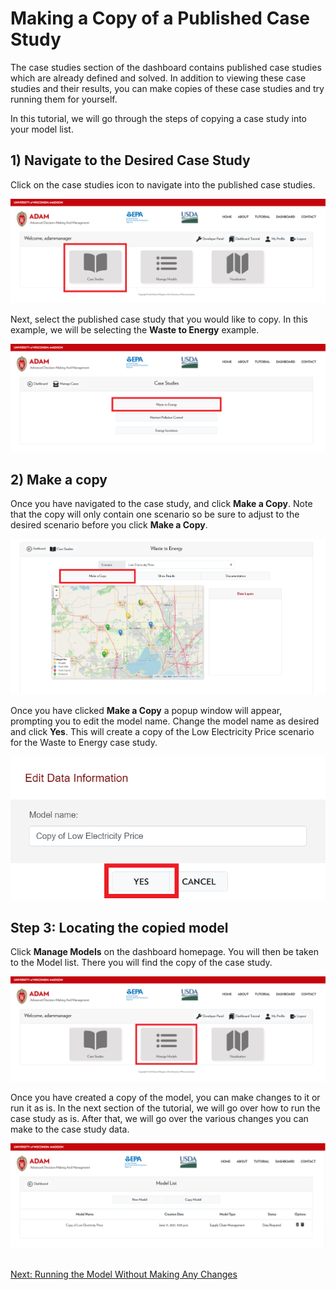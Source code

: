 <h1>Making a Copy of a Published Case Study</h1>

<p>
    The case studies section of the dashboard contains published case studies which are already defined and solved. In addition to viewing these case studies and their results, you can make copies of these case studies and try running them for yourself.
</p>

<p>
    In this tutorial, we will go through the steps of copying a case study into your model list.
</p>


<h2>1) Navigate to the Desired Case Study</h2>

<p>
    Click on the case studies icon to navigate into the published case studies.
</p>

<img src="Pictures\Dashboard_tutorials\Case_studies\nav_to_case_studies_1.png">

<br>

<p>
    Next, select the published case study that you would like to copy. In this example, we will be selecting the <b>Waste to Energy</b> example. 
</p>

<img src="Pictures\Dashboard_tutorials\Case_studies\nav_to_case_studies_2.png">


<h2>2) Make a copy</h2>

<p>
    Once you have navigated to the case study, and click <b>Make a Copy</b>. Note that the copy will only contain one scenario so be sure to adjust to the desired scenario before you click <b>Make a Copy</b>.
</p>


<img src="Pictures\Dashboard_tutorials\Case_studies\case_study.png">

<br>

<p>
    Once you have clicked <b>Make a Copy</b> a popup window will appear, prompting you to edit the model name. Change the model name as desired and click <b>Yes</b>. This will create a copy of the Low Electricity Price scenario for the Waste to Energy case study. 
</p>

<img src="Pictures\Dashboard_tutorials\Case_studies\case_study_window.png">

<h2>Step 3: Locating the copied model</h2>

<p>
    Click <b>Manage Models</b> on the dashboard homepage. You will then be taken to the Model list. There you will find the copy of the case study. 
</p>

<img src="Pictures\Dashboard_tutorials\Case_studies\manage_models.png">

<br> 

<p>
    Once you have created a copy of the model, you can make changes to it or run it as is. In the next section of the tutorial, we will go over how to run the case study as is. After that, we will go over the various changes you can make to the case study data. 
</p>

<img src="Pictures\Dashboard_tutorials\Case_studies\model_list.png">

<br>
<br>

<a href="/ADAM_Documentation/dashboard_run_model.html">Next: Running the Model Without Making Any Changes</a>